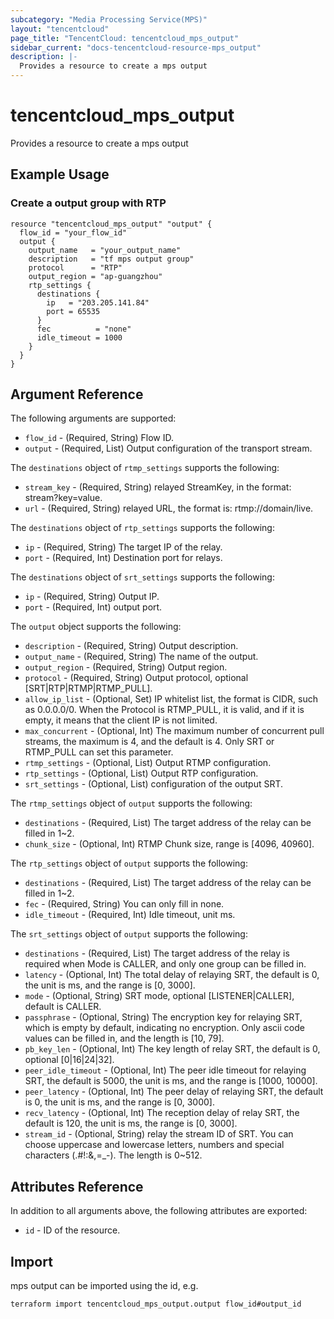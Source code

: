 ```yaml
---
subcategory: "Media Processing Service(MPS)"
layout: "tencentcloud"
page_title: "TencentCloud: tencentcloud_mps_output"
sidebar_current: "docs-tencentcloud-resource-mps_output"
description: |-
  Provides a resource to create a mps output
---
```


# tencentcloud_mps_output

Provides a resource to create a mps output

## Example Usage

### Create a output group with RTP

```hcl
resource "tencentcloud_mps_output" "output" {
  flow_id = "your_flow_id"
  output {
    output_name   = "your_output_name"
    description   = "tf mps output group"
    protocol      = "RTP"
    output_region = "ap-guangzhou"
    rtp_settings {
      destinations {
        ip   = "203.205.141.84"
        port = 65535
      }
      fec          = "none"
      idle_timeout = 1000
    }
  }
}
```

## Argument Reference

The following arguments are supported:

* `flow_id` - (Required, String) Flow ID.
* `output` - (Required, List) Output configuration of the transport stream.

The `destinations` object of `rtmp_settings` supports the following:

* `stream_key` - (Required, String) relayed StreamKey, in the format: stream?key=value.
* `url` - (Required, String) relayed URL, the format is: rtmp://domain/live.

The `destinations` object of `rtp_settings` supports the following:

* `ip` - (Required, String) The target IP of the relay.
* `port` - (Required, Int) Destination port for relays.

The `destinations` object of `srt_settings` supports the following:

* `ip` - (Required, String) Output IP.
* `port` - (Required, Int) output port.

The `output` object supports the following:

* `description` - (Required, String) Output description.
* `output_name` - (Required, String) The name of the output.
* `output_region` - (Required, String) Output region.
* `protocol` - (Required, String) Output protocol, optional [SRT|RTP|RTMP|RTMP_PULL].
* `allow_ip_list` - (Optional, Set) IP whitelist list, the format is CIDR, such as 0.0.0.0/0. When the Protocol is RTMP_PULL, it is valid, and if it is empty, it means that the client IP is not limited.
* `max_concurrent` - (Optional, Int) The maximum number of concurrent pull streams, the maximum is 4, and the default is 4. Only SRT or RTMP_PULL can set this parameter.
* `rtmp_settings` - (Optional, List) Output RTMP configuration.
* `rtp_settings` - (Optional, List) Output RTP configuration.
* `srt_settings` - (Optional, List) configuration of the output SRT.

The `rtmp_settings` object of `output` supports the following:

* `destinations` - (Required, List) The target address of the relay can be filled in 1~2.
* `chunk_size` - (Optional, Int) RTMP Chunk size, range is [4096, 40960].

The `rtp_settings` object of `output` supports the following:

* `destinations` - (Required, List) The target address of the relay can be filled in 1~2.
* `fec` - (Required, String) You can only fill in none.
* `idle_timeout` - (Required, Int) Idle timeout, unit ms.

The `srt_settings` object of `output` supports the following:

* `destinations` - (Required, List) The target address of the relay is required when Mode is CALLER, and only one group can be filled in.
* `latency` - (Optional, Int) The total delay of relaying SRT, the default is 0, the unit is ms, and the range is [0, 3000].
* `mode` - (Optional, String) SRT mode, optional [LISTENER|CALLER], default is CALLER.
* `passphrase` - (Optional, String) The encryption key for relaying SRT, which is empty by default, indicating no encryption. Only ascii code values can be filled in, and the length is [10, 79].
* `pb_key_len` - (Optional, Int) The key length of relay SRT, the default is 0, optional [0|16|24|32].
* `peer_idle_timeout` - (Optional, Int) The peer idle timeout for relaying SRT, the default is 5000, the unit is ms, and the range is [1000, 10000].
* `peer_latency` - (Optional, Int) The peer delay of relaying SRT, the default is 0, the unit is ms, and the range is [0, 3000].
* `recv_latency` - (Optional, Int) The reception delay of relay SRT, the default is 120, the unit is ms, the range is [0, 3000].
* `stream_id` - (Optional, String) relay the stream ID of SRT. You can choose uppercase and lowercase letters, numbers and special characters (.#!:&amp;,=_-). The length is 0~512.

## Attributes Reference

In addition to all arguments above, the following attributes are exported:

* `id` - ID of the resource.



## Import

mps output can be imported using the id, e.g.

```
terraform import tencentcloud_mps_output.output flow_id#output_id
```


